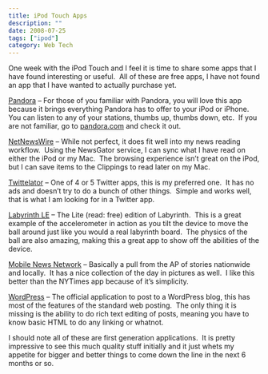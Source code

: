 ```yaml
---
title: iPod Touch Apps
description: ""
date: 2008-07-25
tags: ["ipod"]
category: Web Tech
---
```



One week with the iPod Touch and I feel it is time to share some apps that I have found interesting or useful.&nbsp; All of these are free apps, I have not found an app that I have wanted to actually purchase yet.

<a href="https://web.archive.org/web/20131211125405/http://phobos.apple.com/WebObjects/MZStore.woa/wa/viewSoftware?id=284035177&amp;mt=8">Pandora</a> – For those of you familiar with Pandora, you will love this app because it brings everything Pandora has to offer to your iPod or iPhone.&nbsp; You can listen to any of your stations, thumbs up, thumbs down, etc.&nbsp; If you are not familiar, go to <a href="https://web.archive.org/web/20131211125405/http://www.pandora.com/">pandora.com</a> and check it out.

<a href="https://web.archive.org/web/20131211125405/http://phobos.apple.com/WebObjects/MZStore.woa/wa/viewSoftware?id=284881860&amp;mt=8">NetNewsWire</a> – While not perfect, it does fit well into my news reading workflow.&nbsp; Using the NewsGator service, I can sync what I have read on either the iPod or my Mac.&nbsp; The browsing experience isn’t great on the iPod, but I can save items to the Clippings to read later on my Mac.

<a href="https://web.archive.org/web/20131211125405/http://phobos.apple.com/WebObjects/MZStore.woa/wa/viewSoftware?id=284698706&amp;mt=8">Twittelator</a> – One of 4 or 5 Twitter apps, this is my preferred one.&nbsp; It has no ads and doesn’t try to do a bunch of other things.&nbsp; Simple and works well, that is what I am looking for in a Twitter app.

<a href="https://web.archive.org/web/20131211125405/http://phobos.apple.com/WebObjects/MZStore.woa/wa/viewSoftware?id=284940503&amp;mt=8">Labyrinth LE</a> – The Lite (read: free) edition of Labyrinth.&nbsp; This is a great example of the accelerometer in action as you tilt the device to move the ball around just like you would a real labyrinth board.&nbsp; The physics of the ball are also amazing, making this a great app to show off the abilities of the device.

<a href="https://web.archive.org/web/20131211125405/http://phobos.apple.com/WebObjects/MZStore.woa/wa/viewSoftware?id=284901416&amp;mt=8">Mobile News Network</a> – Basically a pull from the AP of stories nationwide and locally.&nbsp; It has a nice collection of the day in pictures as well.&nbsp; I like this better than the NYTimes app because of it’s simplicity.

<a href="https://web.archive.org/web/20131211125405/http://phobos.apple.com/WebObjects/MZStore.woa/wa/viewSoftware?id=285073074&amp;mt=8">WordPress</a> – The official application to post to a WordPress blog, this has most of the features of the standard web posting.&nbsp; The only thing it is missing is the ability to do rich text editing of posts, meaning you have to know basic HTML to do any linking or whatnot.

I should note all of these are first generation applications.&nbsp; It is pretty impressive to see this much quality stuff initially and it just whets my appetite for bigger and better things to come down the line in the next 6 months or so.
